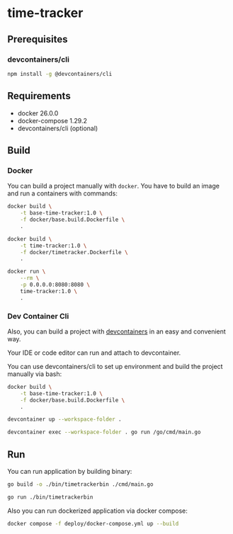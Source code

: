 # time-tracker

## Prerequisites

### devcontainers/cli

```bash
npm install -g @devcontainers/cli
```

## Requirements

*   docker 26.0.0
*   docker-compose 1.29.2
*   devcontainers/cli (optional)

## Build

### Docker

You can build a project manually with `docker`. You have to build an image and run a containers with commands:

```bash
docker build \
	-t base-time-tracker:1.0 \
	-f docker/base.build.Dockerfile \
	.

docker build \
	-t time-tracker:1.0 \
	-f docker/timetracker.Dockerfile \
	.

docker run \
    --rm \
    -p 0.0.0.0:8080:8080 \
    time-tracker:1.0 \
    .
```

### Dev Container Cli

Also, you can build a project with [devcontainers](https://containers.dev/) in an easy and convenient way.

Your IDE or code editor can run and attach to devcontainer.

You can use devcontainers/cli to set up environment and build the project manually via bash:

```bash
docker build \
	-t base-time-tracker:1.0 \
	-f docker/base.build.Dockerfile \
	.

devcontainer up --workspace-folder .

devcontainer exec --workspace-folder . go run /go/cmd/main.go
```

## Run

You can run application by building binary:

```bash
go build -o ./bin/timetrackerbin ./cmd/main.go

go run ./bin/timetrackerbin
```

Also you can run dockerized application via docker compose:
```bash
docker compose -f deploy/docker-compose.yml up --build
```
